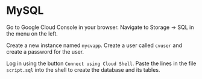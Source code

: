 # MySQL

Go to Google Cloud Console in your browser. Navigate to Storage -> SQL in the menu on the left.

Create a new instance named `mycvapp`. Create a user called `cvuser` and create a password for the user.

Log in using the button `Connect using Cloud Shell`. Paste the lines in the file `script.sql` into the shell to create the database and its tables.
